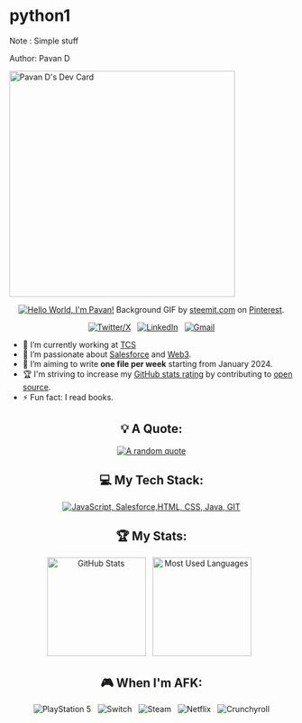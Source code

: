 # python1
Note : Simple stuff 

Author: Pavan D

<a href="https://app.daily.dev/ipavandyo"><img src="https://api.daily.dev/devcards/327c6bcbe55f496cb49d7b5f79c6add0.png?r=krl" width="400" alt="Pavan D's Dev Card"/></a>

<div align="center">

[![Hello World, I'm Pavan!](assets/header.gif)](https://github.com/Pavan1511)
Background GIF by [steemit.com](https://www.pinterest.com/pin/702491241888386525/) on [Pinterest](https://www.pinterest.com/).

[![Twitter/X](https://skillicons.dev/icons?i=twitter)](https://twitter.com/) &nbsp;
[![LinkedIn](https://skillicons.dev/icons?i=linkedin)](https://www.linkedin.com/in/) &nbsp;
[![Gmail](https://skillicons.dev/icons?i=gmail)](mailto:pavandyo@gmail.com?subject=Hello%20Pavan,%20From%20Github)

</div>

- 🔭 I’m currently working at [TCS](https://www.linkedin.com/company/TCS/)
- 🌱 I’m passionate about [Salesforce](https://www.salesforce.com/in/) and [Web3](https://ethereum.org/en/web3/).
- 📝 I’m aiming to write **one file per week** starting from January 2024.
- 🏆 I'm striving to increase my [GitHub stats rating](#🏆-my-stats) by contributing to [open source](https://opensource.com/resources/what-open-source).
- ⚡ Fun fact: I read books.

<div align="center">

## 💡 A Quote:

[![A random quote](https://quotes-github-readme.vercel.app/api?type=horizontal&theme=dark)](https://github.com/piyushsuthar/github-readme-quotes)

## 💻 My Tech Stack:

[![JavaScript, Salesforce,HTML, CSS, Java, GIT ](https://skillicons.dev/icons?i=js,html,css,java,devto,discord,git,github,heroku,jenkins,mysql,py,sass,stackoverflow)](https://skillicons.dev)


## 🏆 My Stats:

<p>
    <img height=175 alt="GitHub Stats" src="https://github-readme-stats.vercel.app/api?username=Pavan1511&show_icons=true&count_private=true&theme=dark" />&nbsp;&nbsp;
    <img height=175 alt="Most Used Languages" src="https://github-readme-stats.vercel.app/api/top-langs/?username=Pavan1511&layout=compact&theme=dark" />&nbsp;&nbsp;
</p>


## 🎮 When I'm AFK:

![PlayStation 5](https://img.shields.io/badge/Playstation%205-003791?style=for-the-badge&logo=playstation-5&logoColor=white) &nbsp;
![Switch](https://img.shields.io/badge/Switch-E60012?style=for-the-badge&logo=nintendo-switch&logoColor=white) &nbsp;
![Steam](https://img.shields.io/badge/steam-%23000000.svg?style=for-the-badge&logo=steam&logoColor=white) &nbsp;
![Netflix](https://img.shields.io/badge/Netflix-E50914?style=for-the-badge&logo=netflix&logoColor=white) &nbsp;
![Crunchyroll](https://img.shields.io/badge/Crunchyroll-F47521?style=for-the-badge&logo=crunchyroll&logoColor=white)

</div>
